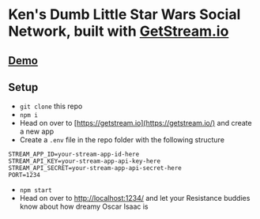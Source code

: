 # Ken's Dumb Little Star Wars Social Network, built with [GetStream.io](https://getstream.io/)

## [Demo](https://stream-star-wars-sample-app.herokuapp.com/)

## Setup

-   `git clone` this repo
-   `npm i`
-   Head on over to [https://getstream.io](https://getstream.io/) and create a new app
-   Create a `.env` file in the repo folder with the following structure

```
STREAM_APP_ID=your-stream-app-id-here
STREAM_API_KEY=your-stream-app-api-key-here
STREAM_API_SECRET=your-stream-app-api-secret-here
PORT=1234
```

-   `npm start`
-   Head on over to <http://localhost:1234/> and let your Resistance buddies know about how dreamy Oscar Isaac is
